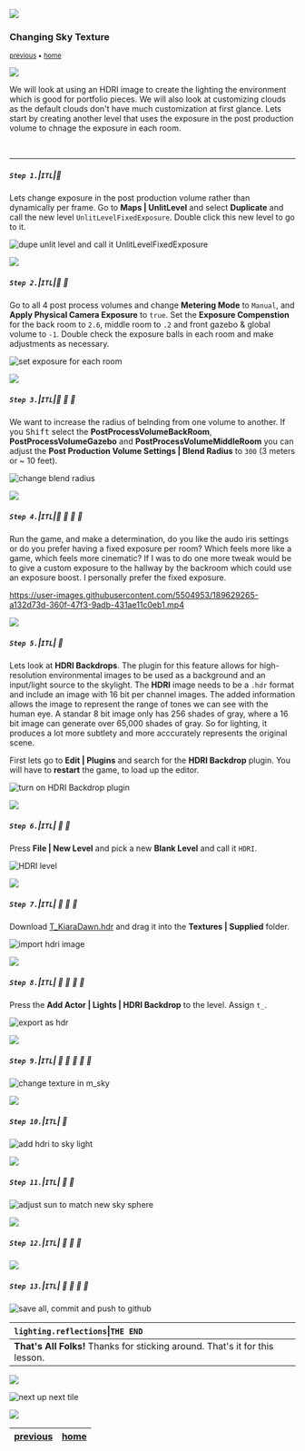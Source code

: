 ![](../images/line3.png)

### Changing Sky Texture

<sub>[previous](../post-process/README.md#user-content-post-process-volumes) • [home](../README.md#user-content-ue4-lighting)</sub>

![](../images/line3.png)

We will look at using an HDRI image to create the lighting the environment which is good for portfolio pieces.  We will also look at customizing clouds as the default clouds don't have much customization at first glance. Lets start by creating another level that uses the exposure in the post production volume to chnage the exposure in each room.

<br>

---


##### `Step 1.`\|`ITL`|:small_blue_diamond:

Lets change exposure in the post production volume rather than dynamically per frame.  Go to **Maps | UnlitLevel** and select  **Duplicate** and call the new level `UnlitLevelFixedExposure`.  Double click this new level to go to it.

![dupe unlit level and call it UnlitLevelFixedExposure ](images/unlitLevelFE.png)

![](../images/line2.png)

##### `Step 2.`\|`ITL`|:small_blue_diamond: :small_blue_diamond: 

Go to all 4 post process volumes and change **Metering Mode** to `Manual`, and **Apply Physical Camera Exposure** to `true`.  Set the **Exposure Compenstion** for the back room to `2.6`, middle room to `.2` and front gazebo & global volume to `-1`.  Double check the exposure balls in each room and make adjustments as necessary.

![set exposure for each room](images/setFixedExposure.png)

![](../images/line2.png)

##### `Step 3.`\|`ITL`|:small_blue_diamond: :small_blue_diamond: :small_blue_diamond:

We want to increase the radius of belnding from one volume to another.  If you <kbd>Shift</kbd> select the **PostProcessVolumeBackRoom**, **PostProcessVolumeGazebo** and **PostProcessVolumeMiddleRoom** you can adjust the **Post Production Volume Settings | Blend Radius** to `300` (3 meters or ~ 10 feet).

![change blend radius](images/adjustBlendRadius.png)

![](../images/line2.png)

##### `Step 4.`\|`ITL`|:small_blue_diamond: :small_blue_diamond: :small_blue_diamond: :small_blue_diamond:

Run the game, and make a determination, do you like the audo iris settings or do you prefer having a fixed exposure per room?  Which feels more like a game, which feels more cinematic?  If I was to do one more tweak would be to give a custom exposure to the hallway by the backroom which could use an exposure boost.  I personally prefer the fixed exposure.

https://user-images.githubusercontent.com/5504953/189629265-a132d73d-360f-47f3-9adb-431ae11c0eb1.mp4

![](../images/line2.png)

##### `Step 5.`\|`ITL`| :small_orange_diamond:

Lets look at **HDRI Backdrops**. The plugin for this feature allows for high-resolution environmental images to be used as a background and an input/light source to the skylight.  The **HDRI** image needs to be a `.hdr` format and include an image with 16 bit per channel images.  The added information allows the image to represent the range of tones we can see with the human eye.  A standar 8 bit image only has 256 shades of gray, where a 16 bit image can generate over 65,000 shades of gray. So for lighting, it produces a lot more subtlety and more acccurately represents the original scene.

First lets go to **Edit | Plugins** and search for the **HDRI Backdrop** plugin. You will have to **restart** the game, to load up the editor.

![turn on HDRI Backdrop plugin](images/addHDRIBackdrop.png)

![](../images/line2.png)

##### `Step 6.`\|`ITL`| :small_orange_diamond: :small_blue_diamond:

Press **File | New Level** and pick a new **Blank Level** and call it `HDRI`.

![HDRI level](images/hdriLevel.png)

![](../images/line2.png)

##### `Step 7.`\|`ITL`| :small_orange_diamond: :small_blue_diamond: :small_blue_diamond:

Download [T_KiaraDawn.hdr](../Assets/T_KiaraDawn.hdr) and drag it into the **Textures | Supplied** folder.

![import hdri image](images/tKiara.png)

![](../images/line2.png)

##### `Step 8.`\|`ITL`| :small_orange_diamond: :small_blue_diamond: :small_blue_diamond: :small_blue_diamond:

Press the **Add Actor | Lights | HDRI Backdrop** to the level.  Assign `t_`.

![export as hdr](images/noMips.png)

![](../images/line2.png)

##### `Step 9.`\|`ITL`| :small_orange_diamond: :small_blue_diamond: :small_blue_diamond: :small_blue_diamond: :small_blue_diamond:


![change texture in m_sky](images/.png)

![](../images/line2.png)

##### `Step 10.`\|`ITL`| :large_blue_diamond:



![add hdri to sky light](images/.png)

![](../images/line2.png)

##### `Step 11.`\|`ITL`| :large_blue_diamond: :small_blue_diamond: 


![adjust sun to match new sky sphere](images/.png)

![](../images/line2.png)


##### `Step 12.`\|`ITL`| :large_blue_diamond: :small_blue_diamond: :small_blue_diamond: 


![](../images/line2.png)

##### `Step 13.`\|`ITL`| :large_blue_diamond: :small_blue_diamond: :small_blue_diamond:  :small_blue_diamond: 


![save all, commit and push to github](images/.png)

| `lighting.reflections`\|`THE END`| 
| :--- |
| **That's All Folks!** Thanks for sticking around. That's it for this lesson. |


![](../images/line.png)

<!-- <img src="https://via.placeholder.com/1000x100/45D7CA/000000/?text=Next Up - HDRI and Customize Clouds"> -->
![next up next tile](images/banner.png)

![](../images/line.png)

| [previous](../post-process/README.md#user-content-post-process-volumes)| [home](../README.md#user-content-ue4-lighting) | 
|---|---|
